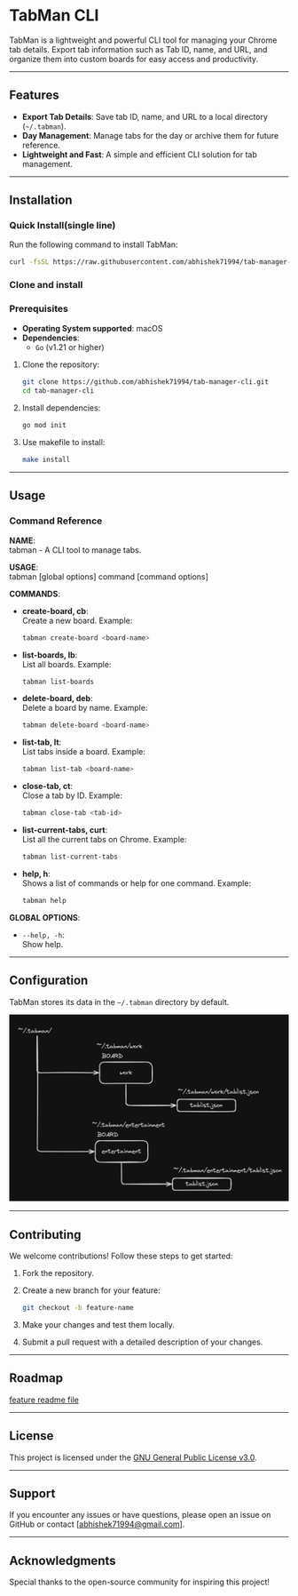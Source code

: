 # TabMan CLI

TabMan is a lightweight and powerful CLI tool for managing your Chrome tab details. Export tab information such as Tab ID, name, and URL, and organize them into custom boards for easy access and productivity.

---

## Features

- **Export Tab Details**: Save tab ID, name, and URL to a local directory (`~/.tabman`).
- **Day Management**: Manage tabs for the day or archive them for future reference.
- **Lightweight and Fast**: A simple and efficient CLI solution for tab management.

---

## Installation

### Quick Install(single line)

Run the following command to install TabMan:

```bash
curl -fsSL https://raw.githubusercontent.com/abhishek71994/tab-manager-cli/main/install.sh | bash
```

### Clone and install

### Prerequisites

- **Operating System supported**: macOS
- **Dependencies**:
  - `Go` (v1.21 or higher)

1. Clone the repository:

   ```bash
   git clone https://github.com/abhishek71994/tab-manager-cli.git
   cd tab-manager-cli
   ```

2. Install dependencies:

   ```bash
   go mod init
   ```

3. Use makefile to install:

   ```bash
   make install
   ```

---

## Usage

### Command Reference

**NAME**:  
   tabman - A CLI tool to manage tabs.

**USAGE**:  
   tabman [global options] command [command options]

**COMMANDS**:

- **create-board, cb**:  
  Create a new board. Example:
  ```bash
  tabman create-board <board-name>
  ```

- **list-boards, lb**:  
  List all boards. Example:
  ```bash
  tabman list-boards
  ```

- **delete-board, deb**:  
  Delete a board by name. Example:
  ```bash
  tabman delete-board <board-name>
  ```

- **list-tab, lt**:  
  List tabs inside a board. Example:
  ```bash
  tabman list-tab <board-name>
  ```

- **close-tab, ct**:  
  Close a tab by ID. Example:
  ```bash
  tabman close-tab <tab-id>
  ```

- **list-current-tabs, curt**:  
  List all the current tabs on Chrome. Example:
  ```bash
  tabman list-current-tabs
  ```

- **help, h**:  
  Shows a list of commands or help for one command. Example:
  ```bash
  tabman help
  ```

**GLOBAL OPTIONS**:

- `--help, -h`:  
  Show help.

---

## Configuration

TabMan stores its data in the `~/.tabman` directory by default.

![image](./arch-resource/tabman-concept.jpg)

---

## Contributing

We welcome contributions! Follow these steps to get started:

1. Fork the repository.
2. Create a new branch for your feature:

   ```bash
   git checkout -b feature-name
   ```

3. Make your changes and test them locally.
4. Submit a pull request with a detailed description of your changes.

---

## Roadmap

[feature readme file](./arch-resource/feature.md)

---

## License

This project is licensed under the [GNU General Public License v3.0](LICENSE).

---

## Support

If you encounter any issues or have questions, please open an issue on GitHub or contact [abhishek71994@gmail.com].

---

## Acknowledgments

Special thanks to the open-source community for inspiring this project!
